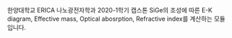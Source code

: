 한양대학교 ERICA 나노광전자학과 2020-1학기 캡스톤
SiGe의 조성에 따른 E-K diagram, Effective mass, Optical abosrption, Refractive index를 계산하는 모듈입니다.
   
